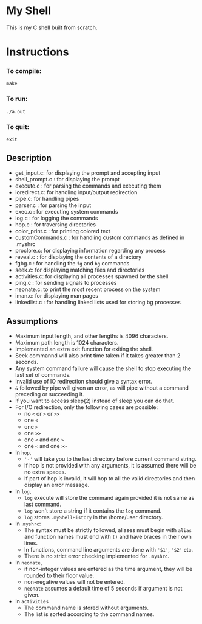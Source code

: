 # My Shell

This is my C shell built from scratch.

# Instructions

### To compile:

`make`

### To run:

`./a.out`

### To quit:

`exit`

## Description

- get_input.c: for displaying the prompt and accepting input
- shell_prompt.c : for displaying the prompt
- execute.c : for parsing the commands and executing them
- ioredirect.c: for handling input/output redirection
- pipe.c: for handling pipes
- parser.c : for parsing the input
- exec.c : for executing system commands
- log.c : for logging the commands
- hop.c : for traversing directories
- color_print.c : for printing colored text
- customCommands.c : for handling custom commands as defined in .myshrc
- proclore.c: for displaying information regarding any process
- reveal.c : for displaying the contents of a directory
- fgbg.c : for handling the `fg` and `bg` commands
- seek.c: for displaying matching files and directories
- activities.c: for displaying all processes spawned by the shell
- ping.c : for sending signals to processes
- neonate.c: to print the most recent process on the system
- iman.c: for displaying man pages
- linkedlist.c : for handling linked lists used for storing bg processes

## Assumptions

- Maximum input length, and other lengths is 4096 characters.
- Maximum path length is 1024 characters.
- Implemented an extra exit function for exiting the shell.
- Seek commannd will also print time taken if it takes greater than 2 seconds.
- Any system command failure will cause the shell to stop executing the last set of commands.
- Invalid use of IO redirection should give a syntax error.
- `&` followed by pipe will given an error, as will pipe without a command preceding or succeeding it.
- If you want to access sleep(2) instead of sleep you can do that.
- For I/O redirection, only the following cases are possible:
  - no `<` or `>` or `>>`
  - one `<`
  - one `>`
  - one `>>`
  - one `<` and one `>`
  - one `<` and one `>>`
- In `hop`, 
    - `'-'` will take you to the last directory before current command string.
    - If hop is not provided with any arguments, it is assumed there will be no extra spaces.
    - If part of hop is invalid, it will hop to all the valid directories and then display an error message.
- In `log`,
    - `log` execute will store the command again provided it is not same as last command.
    - `log` won't store a string if it contains the `log` command.
    - `log` stores `.myShellHistory` in the /home/user directory.
- In .`myshrc`:
    - The syntax must be strictly followed, aliases must begin with `alias` and function names must end with `()` and have braces in their own lines.
    - In functions, command line arguments are done with `'$1'`, `'$2'` etc.
    - There is no strict error checking implemented for `.myshrc`.
- In `neonate`,
  - if non-integer values are entered as the time argument, they will be rounded to their floor value.
  - non-negative values will not be entered.
  - `neonate` assumes a default time of 5 seconds if argument is not given.
- In `activities`
    - The command name is stored without arguments.
    - The list is sorted according to the command names.
